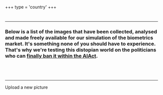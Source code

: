 +++
type = 'country'
+++

<h1 id="country-title"></h1>

---

### Below is a list of the images that have been collected, analysed and made freely available for our simulation of the biometrics market. It's something none of you should have to experience. That's why we're testing this distopian world on the politicians who can [finally ban it within the AIAct](//www.politico.eu/article/activists-urge-eu-to-ban-live-facial-recognition-in-public-spaces/).

<style>

.container {
  max-width: 100%; /* Updated from 800px to allow the container to expand to full width */
  margin: 0 auto;
  padding: 20px;
  box-sizing: border-box; /* This ensures padding doesn't add extra width */
}

.official-role {
  background-color: #d6ffd6;
  font-size: 0.8em;
  border-radius: 5px;
  padding: 3px;
}

.deepfake-label {
  background-color: #ead9ff;
  border-radius: 5px;
  padding: 3px;
  font-size: 0.7em;
  margin-bottom: 1em;
}

.picture-description {
  display: flex;
  flex-wrap: wrap; /* This will allow wrapping in case of small devices */
  align-items: center;
  margin-bottom: 20px;
  width: 100%;
}

.picture-description img {
  /* max-width: 150px; */
  width: 50%; /* Taking up 30% of container width, adjust if needed */
  margin-right: 10px;
  box-sizing: border-box; /* This ensures margins don't add extra width */
}

.picture-description p {
  width: 40%; /* Taking up the remaining 70% of the container width */
  box-sizing: border-box; /* This ensures padding doesn't add extra width */
}

/* Responsive adjustments */
@media only screen and (max-width: 600px) {
  .picture-description img {
    width: 40%; /* Adjust image width for smaller devices */
  }
  .picture-description p {
    width: 60%; /* Adjust description width for smaller devices */
  }
}

.alert {
  padding: 10px 20px;
  margin: 10px 0;
  border: 1px solid #c00;
  background-color: #f8d7da;
  color: #721c24;
  border-radius: 4px;
  font-weight: bold;
  font-size: 16px;
}

.alert.success {
  border-color: #28a745;
  background-color: #d4edda;
  color: #155724;
}

.alert.info {
  border-color: #17a2b8;
  background-color: #d1ecf1;
  color: #0c5460;
}

.alert.warning {
  border-color: #ffc107;
  background-color: #fff3cd;
  color: #664d03;
}

.alert.error {
  border-color: #dc3545;
  background-color: #f8d7da;
  color: #721c24;
}

</style>

<div class="container" id="face-list"></div>

---

<div class="mx-auto mt-8 mb-8 md:mb-0 flex justify-center">
  <a class="px-4 py-2 mx-2 rounded-sm text-center border border-accent hover:border-accent-dark transition duration-300 ease-in-out no-underline hover:bg-accent-dark hover:text-secondary dark:hover:text-primary dark:text-primary" id="load-upload-form">
    Upload a new picture
  </a>
</div>

<p><br></p> <!-- some space -->

<div id="upload-form-container"></div>

<script src="/js/lodash.min.js"></script>
<script src="/js/shared.js"></script>
<script src="/js/country.js"></script>
<script>
  document.getElementById('load-upload-form').addEventListener('click', function() {
    const iframe = document.createElement('iframe');
    iframe.src = "https://db.dontspy.eu/dashboard/#/nc/form/bf2949c3-56f3-4574-8d44-13b90551a995?embed";
    iframe.width = '100%';
    iframe.height = '1000';
    iframe.frameborder = "0";
    iframe.classList.add("nc-embed");
    iframe.style.background = "transparent";
    const destinationElement = document.getElementById('upload-form-container');
    destinationElement.appendChild(iframe);
    const button = document.getElementById('load-upload-form');
    button.remove();
  });
  document.addEventListener('DOMContentLoaded', loadMaterial);
</script>
